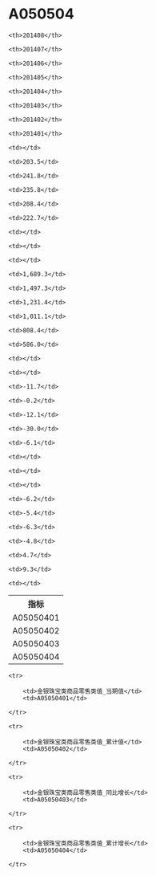 A050504
======


<table>

<tr>
    <th>指标</th>
    
    <th>201408</th>
    
    <th>201407</th>
    
    <th>201406</th>
    
    <th>201405</th>
    
    <th>201404</th>
    
    <th>201403</th>
    
    <th>201402</th>
    
    <th>201401</th>
    
</tr>


<tr>
    <td>A05050401</td>
    
    <td></td>
    
    <td>203.5</td>
    
    <td>241.8</td>
    
    <td>235.8</td>
    
    <td>208.4</td>
    
    <td>222.7</td>
    
    <td></td>
    
    <td></td>
    

</tr>

<tr>
    <td>A05050402</td>
    
    <td></td>
    
    <td>1,689.3</td>
    
    <td>1,497.3</td>
    
    <td>1,231.4</td>
    
    <td>1,011.1</td>
    
    <td>808.4</td>
    
    <td>586.0</td>
    
    <td></td>
    

</tr>

<tr>
    <td>A05050403</td>
    
    <td></td>
    
    <td>-11.7</td>
    
    <td>-0.2</td>
    
    <td>-12.1</td>
    
    <td>-30.0</td>
    
    <td>-6.1</td>
    
    <td></td>
    
    <td></td>
    

</tr>

<tr>
    <td>A05050404</td>
    
    <td></td>
    
    <td>-6.2</td>
    
    <td>-5.4</td>
    
    <td>-6.3</td>
    
    <td>-4.8</td>
    
    <td>4.7</td>
    
    <td>9.3</td>
    
    <td></td>
    

</tr>


</table>

<table>
    
    <tr>

        <td>金银珠宝类商品零售类值_当期值</td>
        <td>A05050401</td>

    </tr>
    
    <tr>

        <td>金银珠宝类商品零售类值_累计值</td>
        <td>A05050402</td>

    </tr>
    
    <tr>

        <td>金银珠宝类商品零售类值_同比增长</td>
        <td>A05050403</td>

    </tr>
    
    <tr>

        <td>金银珠宝类商品零售类值_累计增长</td>
        <td>A05050404</td>

    </tr>
    
</table>